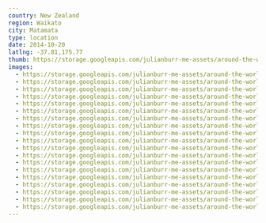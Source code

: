 ```yaml
---
country: New Zealand
region: Waikato
city: Matamata
type: location
date: 2014-10-20
latlng: -37.81,175.77
thumb: https://storage.googleapis.com/julianburr-me-assets/around-the-world/new-zealand/matamata/IMG_6970--thumb.JPG
images:
  - https://storage.googleapis.com/julianburr-me-assets/around-the-world/new-zealand/matamata/IMG_6996.JPG
  - https://storage.googleapis.com/julianburr-me-assets/around-the-world/new-zealand/matamata/IMG_6994.JPG
  - https://storage.googleapis.com/julianburr-me-assets/around-the-world/new-zealand/matamata/IMG_6981.JPG
  - https://storage.googleapis.com/julianburr-me-assets/around-the-world/new-zealand/matamata/IMG_6976.JPG
  - https://storage.googleapis.com/julianburr-me-assets/around-the-world/new-zealand/matamata/IMG_6973.JPG
  - https://storage.googleapis.com/julianburr-me-assets/around-the-world/new-zealand/matamata/IMG_7030.JPG
  - https://storage.googleapis.com/julianburr-me-assets/around-the-world/new-zealand/matamata/IMG_7077.JPG
  - https://storage.googleapis.com/julianburr-me-assets/around-the-world/new-zealand/matamata/IMG_7007.JPG
  - https://storage.googleapis.com/julianburr-me-assets/around-the-world/new-zealand/matamata/IMG_7029.JPG
  - https://storage.googleapis.com/julianburr-me-assets/around-the-world/new-zealand/matamata/IMG_6970.JPG
  - https://storage.googleapis.com/julianburr-me-assets/around-the-world/new-zealand/matamata/IMG_7047.JPG
  - https://storage.googleapis.com/julianburr-me-assets/around-the-world/new-zealand/matamata/IMG_7086.JPG
  - https://storage.googleapis.com/julianburr-me-assets/around-the-world/new-zealand/matamata/IMG_6998.JPG
  - https://storage.googleapis.com/julianburr-me-assets/around-the-world/new-zealand/matamata/IMG_7035.JPG
  - https://storage.googleapis.com/julianburr-me-assets/around-the-world/new-zealand/matamata/IMG_7098.JPG
  - https://storage.googleapis.com/julianburr-me-assets/around-the-world/new-zealand/matamata/IMG_7074.JPG
  - https://storage.googleapis.com/julianburr-me-assets/around-the-world/new-zealand/matamata/IMG_7141.JPG
  - https://storage.googleapis.com/julianburr-me-assets/around-the-world/new-zealand/matamata/IMG_6965.JPG
  - https://storage.googleapis.com/julianburr-me-assets/around-the-world/new-zealand/matamata/IMG_7099.JPG
---
```

